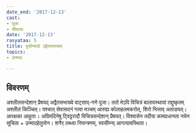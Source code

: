 ```yaml
---
date_end: '2017-12-13'
cast:
- पूजा
- श्रीवत्सः
date: '2017-12-13'
rasyataa: 5
title: पूजोन्मादो ऽद्वैतसभायाम्
topics:
- उन्मादः

---
```


## विवरणम्
अश्लीलसन्देशान् प्रैषयद् अद्वैतसभाख्ये वाट्साप्-गणे पूजा। ततो मेऽपि विचित्रं बालावस्थायां तद्दुष्कृतम् अश्लीलं किञ्चित्। पश्चात् सेवासदनं गत्वा मञ्चम् आरुह्य कोलाहलमकरोत्, शिरो भित्ताव् अताडयत्। आरक्षका आहूताः। अग्रिमदिनेषु ट्विट्टरादौ विचित्रसन्देशान् प्रैषयत्। विश्वासेन तदीया कामप्रधानता नयेन सूचिता + उन्मादहेतुत्वेन। शनैर् लब्ध्वा नियन्त्रणम्, स्वसीम्न्य् आगत्यावस्थिता।

